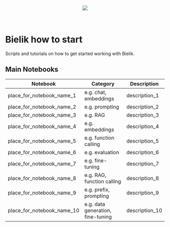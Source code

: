 <h1 align="center">
<img src="https://huggingface.co/speakleash/Bielik-7B-Instruct-v0.1/raw/main/speakleash_cyfronet.png">
</h1><br>

# Bielik how to start
Scripts and tutorials on how to get started working with Bielik.

## Main Notebooks

| Notebook                                                                                           | Category                     | Description    |
|----------------------------------------------------------------------------------------------------|------------------------------|----------------|
| place_for_notebook_name_1                                                                          | e.g. chat, embeddings        | description_1  |
| place_for_notebook_name_2                                                                          | e.g. prompting                    | description_2  |
| place_for_notebook_name_3                                                                          | e.g. RAG                          | description_3  |
| place_for_notebook_name_4                                                                          | e.g. embeddings                   | description_4  |
| place_for_notebook_name_5                                                                          | e.g. function calling             | description_5  |
| place_for_notebook_name_6                                                                          | e.g. evaluation                   | description_6  |
| place_for_notebook_name_7                                                                          | e.g. fine-tuning                  | description_7  |
| place_for_notebook_name_8                                                                          | e.g. RAG, function calling        | description_8  |
| place_for_notebook_name_9                                                                          | e.g. prefix, prompting            | description_9  |
| place_for_notebook_name_10                                                                         | e.g. data generation, fine-tuning | description_10 |
